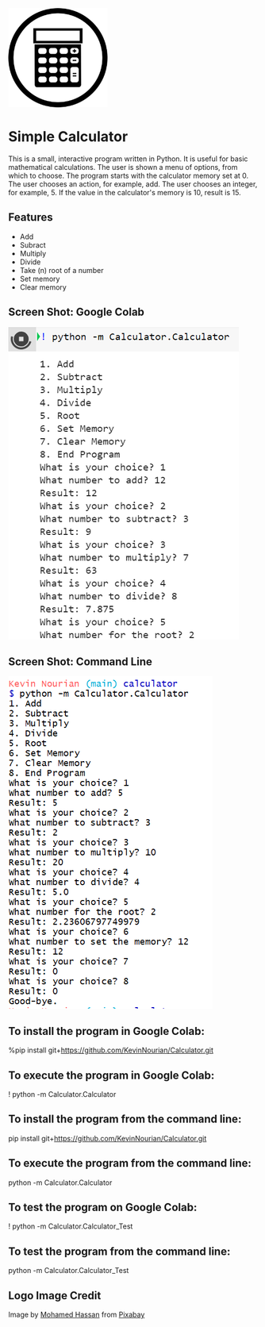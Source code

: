 <img src="https://github.com/KevinNourian/Calculator/blob/main/Images/Calculator.png" width="200" height="200" />


# Simple Calculator
This is a small, interactive program written in Python. It is useful for basic mathematical calculations. The user is shown a menu of options, from which to choose. The program starts with the calculator memory set at 0. The user chooses an action, for example, add. The user chooses an integer, for example, 5. If the value in the calculator's memory is 10, result is 15.


## Features
- Add
- Subract
- Multiply
- Divide
- Take (n) root of a number
- Set memory
- Clear memory


## Screen Shot: Google Colab
![Colab_Run](https://github.com/KevinNourian/Calculator/blob/main/Images/Colab_Run.PNG)


## Screen Shot: Command Line
![CommandLine_Run](https://github.com/KevinNourian/Calculator/blob/main/Images/CommandLine_Run.PNG)


## To install the program in Google Colab:
%pip install git+https://github.com/KevinNourian/Calculator.git


## To execute the program in Google Colab:
! python -m Calculator.Calculator


## To install the program from the command line:
pip install git+https://github.com/KevinNourian/Calculator.git


## To execute the program from the command line:
python -m Calculator.Calculator


## To test the program on Google Colab:
! python -m Calculator.Calculator_Test


## To test the program from the command line:
python -m Calculator.Calculator_Test



## Logo Image Credit
Image by <a href="https://pixabay.com/users/mohamed_hassan-5229782/?utm_source=link-attribution&amp;utm_medium=referral&amp;utm_campaign=image&amp;utm_content=3714907">Mohamed Hassan</a> from <a href="https://pixabay.com/?utm_source=link-attribution&amp;utm_medium=referral&amp;utm_campaign=image&amp;utm_content=3714907">Pixabay</a>
